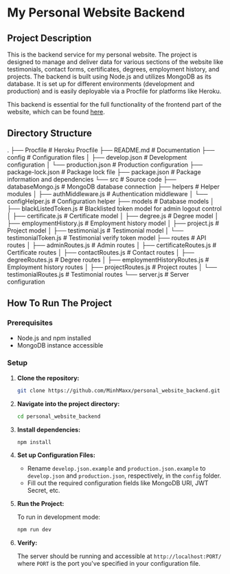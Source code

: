 # My Personal Website Backend

## Project Description

This is the backend service for my personal website. The project is designed to manage and deliver data for various sections of the website like testimonials, contact forms, certificates, degrees, employment history, and projects. The backend is built using Node.js and utilizes MongoDB as its database. It is set up for different environments (development and production) and is easily deployable via a Procfile for platforms like Heroku.

This backend is essential for the full functionality of the frontend part of the website, which can be found [here](https://github.com/MinhMaxx/personal_website_frontend).

## Directory Structure

.
├── Procfile # Heroku Procfile
├── README.md # Documentation
├── config # Configuration files
│ ├── develop.json # Development configuration
│ └── production.json # Production configuration
├── package-lock.json # Package lock file
├── package.json # Package information and dependencies
└── src # Source code
├── databaseMongo.js # MongoDB database connection
├── helpers # Helper modules
│ ├── authMiddleware.js # Authentication middleware
│ └── configHelper.js # Configuration helper
├── models # Database models
│ ├── blackListedToken.js # Blacklisted token model for admin logout control
│ ├── certificate.js # Certificate model
│ ├── degree.js # Degree model
│ ├── employmentHistory.js # Employment history model
│ ├── project.js # Project model
│ ├── testimonial.js # Testimonial model
│ └── testimonialToken.js # Testimonial verify token model
├── routes # API routes
│ ├── adminRoutes.js # Admin routes
│ ├── certificateRoutes.js # Certificate routes
│ ├── contactRoutes.js # Contact routes
│ ├── degreeRoutes.js # Degree routes
│ ├── employmentHistoryRoutes.js # Employment history routes
│ ├── projectRoutes.js # Project routes
│ └── testimonialRoutes.js # Testimonial routes
└── server.js # Server configuration

## How To Run The Project

### Prerequisites

- Node.js and npm installed
- MongoDB instance accessible

### Setup

1. **Clone the repository:**

   ```bash
   git clone https://github.com/MinhMaxx/personal_website_backend.git
   ```

2. **Navigate into the project directory:**

   ```bash
   cd personal_website_backend
   ```

3. **Install dependencies:**

   ```bash
   npm install
   ```

4. **Set up Configuration Files:**

   - Rename `develop.json.example` and `production.json.example` to `develop.json` and `production.json`, respectively, in the `config` folder.
   - Fill out the required configuration fields like MongoDB URI, JWT Secret, etc.

5. **Run the Project:**

   To run in development mode:

   ```bash
   npm run dev
   ```

6. **Verify:**

   The server should be running and accessible at `http://localhost:PORT/` where `PORT` is the port you've specified in your configuration file.
